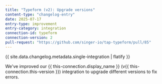 ```yaml
---
title: "Typeform (v2): Upgrade versions"
content-type: "changelog-entry"
date: 2025-07-17
entry-type: improvement
entry-category: integration
connection-id: typeform
connection-version: 2
pull-request: "https://github.com/singer-io/tap-typeform/pull/85"
---
```

{{ site.data.changelog.metadata.single-integration | flatify }}

We've improved our {{ this-connection.display_name }} (v{{ this-connection.this-version }}) integration to upgrade different versions to fix errors.